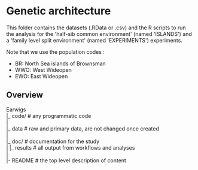 Genetic architecture
====================================

This folder contains the datasets (.RData or .csv)  and the R scripts to run the analysis for the 'half-sib common environment' (named 'ISLANDS') and a 'family level split environment' (named 'EXPERIMENTS') experiments.

Note that we use the population codes :  
 * BR: North Sea islands of Brownsman  
 * WWO: West Wideopen  
 * EWO: East Wideopen  

Overview
--------

Earwigs  
	|_ code/           # any programmatic code  
	|	  
	|_ data            # raw and primary data, are not changed once created   
	|	 
	|_ doc/            # documentation for the study  
	| 
	|_ results         # all output from workflows and analyses  
	|  
	|- README          # the top level description of content

